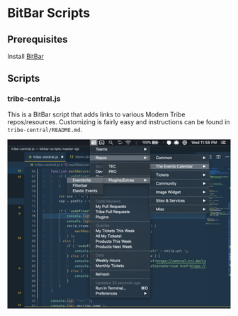# BitBar Scripts

## Prerequisites

Install [BitBar](https://getbitbar.com/)

## Scripts

### tribe-central.js

This is a BitBar script that adds links to various Modern Tribe repos/resources. Customizing is fairly easy and instructions can be found in `tribe-central/README.md`.

![tribe-central](https://github.com/borkweb/bitbar-scripts/raw/master/tribe-central/screenshot.png)
